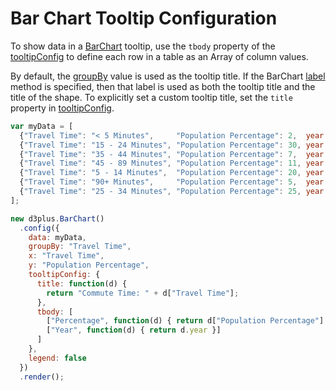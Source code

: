 # Bar Chart Tooltip Configuration

To show data in a [BarChart](http://d3plus.org/docs/#BarChart) tooltip, use the `tbody` property of the [tooltipConfig](http://d3plus.org/docs/#Viz.tooltipConfig) to define each row in a table as an Array of column values.

By default, the [groupBy](http://d3plus.org/docs/#Viz.groupBy) value is used as the tooltip title. If the BarChart [label](http://d3plus.org/docs/#Viz.label) method is specified, then that label is used as both the tooltip title and the title of the shape. To explicitly set a custom tooltip title, set the `title` property in [tooltipConfig](http://d3plus.org/docs/#Viz.tooltipConfig).

```js
var myData = [
  {"Travel Time": "< 5 Minutes",     "Population Percentage": 2,  year: 2018},
  {"Travel Time": "15 - 24 Minutes", "Population Percentage": 30, year: 2018},
  {"Travel Time": "35 - 44 Minutes", "Population Percentage": 7,  year: 2018},
  {"Travel Time": "45 - 89 Minutes", "Population Percentage": 11, year: 2018},
  {"Travel Time": "5 - 14 Minutes",  "Population Percentage": 20, year: 2018},
  {"Travel Time": "90+ Minutes",     "Population Percentage": 5,  year: 2018},
  {"Travel Time": "25 - 34 Minutes", "Population Percentage": 25, year: 2018}
];

new d3plus.BarChart()
  .config({
    data: myData,
    groupBy: "Travel Time",
    x: "Travel Time",
    y: "Population Percentage",
    tooltipConfig: {
      title: function(d) {
        return "Commute Time: " + d["Travel Time"];
      },
      tbody: [
        ["Percentage", function(d) { return d["Population Percentage"] + "%" }],
        ["Year", function(d) { return d.year }]
      ]
    },
    legend: false
  })
  .render();
```
